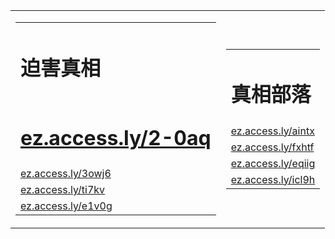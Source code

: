 

<table width=600>
<tr>
	<td><table>
	<tr>
		<td><h1>迫害真相</h1></td>
	</tr>
	<tr>
		<td><h1><a href="http://ez.access.ly/2-0aq" target=_blank>ez.access.ly/2-0aq</a></h1></td>
	</tr>
	<tr>
		<td><a href="http://ez.access.ly/3owj6" target=_blank>ez.access.ly/3owj6</a></td>
	</tr>
	<tr>
		<td><a href="http://ez.access.ly/ti7kv" target=_blank>ez.access.ly/ti7kv</a></td>
	</tr>
	<tr>
		<td><a href="http://ez.access.ly/e1v0g" target=_blank>ez.access.ly/e1v0g</a></td>
	</tr>
	</table></td>
	<td><table>
	<tr>
		<td><h1>真相部落</h1></td>
	</tr>
	<tr>
		<td><a href="http://ez.access.ly/aintx" target=_blank>ez.access.ly/aintx</a></td>
	</tr>
	<tr>
		<td><a href="http://ez.access.ly/fxhtf" target=_blank>ez.access.ly/fxhtf</a></td>
	</tr>
	<tr>
		<td><a href="http://ez.access.ly/eqiig" target=_blank>ez.access.ly/eqiig</a></td>
	</tr>
	<tr>
		<td><a href="http://ez.access.ly/icl9h" target=_blank>ez.access.ly/icl9h</a></td>
	</tr>
	</table></td>
</tr>
</table>


